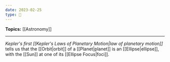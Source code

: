 ```yaml
---
date: 2023-02-25
type: 🧠
---
```


**Topics:** [[Astronomy]]

---

_Kepler's first [[Kepler's Laws of Planetary Motion|law of planetary motion]]_ tells us that the [[Orbit|orbit]] of a [[Planet|planet]] is an [[Ellipse|ellipse]], with the [[Sun]] at one of its [[Ellipse Focus|foci]].
